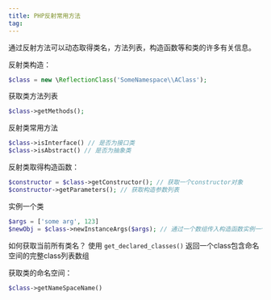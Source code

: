 ```yaml
---
title: PHP反射常用方法
tag: 
---
```


 通过反射方法可以动态取得类名，方法列表，构造函数等和类的许多有关信息。

反射类构造：
```PHP
$class = new \ReflectionClass('SomeNamespace\\AClass');
```
获取类方法列表
```PHP
$class->getMethods();
```

反射类常用方法
```PHP
$class->isInterface() // 是否为接口类
$class->isAbstract() // 是否为抽象类
```
反射类取得构造函数：
```PHP
$constructor = $class->getConstructor(); // 获取一个constructor对象
$constructor->getParameters(); // 获取构造参数列表
```
实例一个类
```PHP
$args = ['some arg', 123]
$newObj = $class->newInstanceArgs($args); // 通过一个数组传入构造函数实例一个对象。
```

如何获取当前所有类名？
使用 `get_declared_classes()` 返回一个class包含命名空间的完整class列表数组

获取类的命名空间：
```PHP
$class->getNameSpaceName()
```
